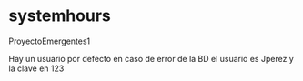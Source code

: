 systemhours
===========

ProyectoEmergentes1

Hay un usuario por defecto en caso de error de la BD el usuario es Jperez y la clave en 123
